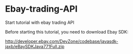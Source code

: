 Ebay-trading-API
================

Start tutorial with ebay trading API

Before starting this tutorial, you need to download Ebay SDK: 

http://developer.ebay.com/DevZone/codebase/javasdk-jaxb/eBaySDKJava771Full.zip